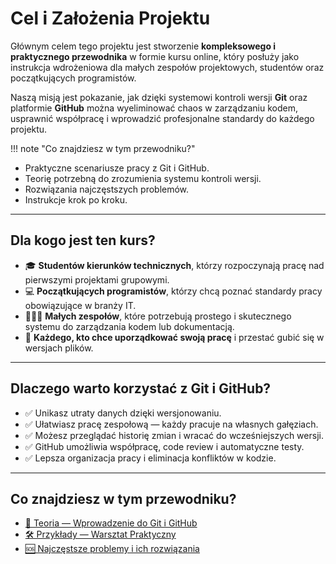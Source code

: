 # Cel i Założenia Projektu

Głównym celem tego projektu jest stworzenie **kompleksowego i praktycznego przewodnika** w formie kursu online, który posłuży jako instrukcja wdrożeniowa dla małych zespołów projektowych, studentów oraz początkujących programistów.

Naszą misją jest pokazanie, jak dzięki systemowi kontroli wersji **Git** oraz platformie **GitHub** można wyeliminować chaos w zarządzaniu kodem, usprawnić współpracę i wprowadzić profesjonalne standardy do każdego projektu.

!!! note "Co znajdziesz w tym przewodniku?"
- Praktyczne scenariusze pracy z Git i GitHub.
- Teorię potrzebną do zrozumienia systemu kontroli wersji.
- Rozwiązania najczęstszych problemów.
- Instrukcje krok po kroku.

---

## Dla kogo jest ten kurs?

- 🎓 **Studentów kierunków technicznych**, którzy rozpoczynają pracę nad pierwszymi projektami grupowymi.
- 💻 **Początkujących programistów**, którzy chcą poznać standardy pracy obowiązujące w branży IT.
- 🧑‍🤝‍🧑 **Małych zespołów**, które potrzebują prostego i skutecznego systemu do zarządzania kodem lub dokumentacją.
- 📁 **Każdego, kto chce uporządkować swoją pracę** i przestać gubić się w wersjach plików.

---

## Dlaczego warto korzystać z Git i GitHub?

- ✅ Unikasz utraty danych dzięki wersjonowaniu.
- ✅ Ułatwiasz pracę zespołową — każdy pracuje na własnych gałęziach.
- ✅ Możesz przeglądać historię zmian i wracać do wcześniejszych wersji.
- ✅ GitHub umożliwia współpracę, code review i automatyczne testy.
- ✅ Lepsza organizacja pracy i eliminacja konfliktów w kodzie.

---

## Co znajdziesz w tym przewodniku?

- [📖 Teoria — Wprowadzenie do Git i GitHub](teoria.md)
- [🛠️ Przykłady — Warsztat Praktyczny](przyklady.md)
- [🆘 Najczęstsze problemy i ich rozwiązania](problemy.md)